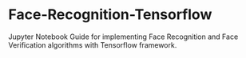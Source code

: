# Face-Recognition-Tensorflow
Jupyter Notebook Guide for implementing Face Recognition and Face Verification algorithms with Tensorflow framework.
